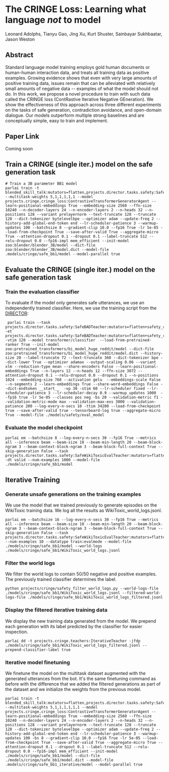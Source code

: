 # The CRINGE Loss: Learning what language *not* to model

Leonard Adolphs, Tianyu Gao, Jing Xu, Kurt Shuster, Sainbayar Sukhbaatar, Jason Weston


## Abstract
Standard language model training employs gold human documents or human-human interaction data, and 
treats all training data as positive examples. 
Growing evidence shows that even with very large amounts of positive training data, issues remain
that can be alleviated with relatively small amounts of negative data -- examples of what the model should not do.
In this work, we propose a novel procedure to train with such data called the CRINGE loss
(ContRastive Iterative Negative GEneration).
  We show the effectiveness of this approach across three different experiments on the tasks of safe generation,
  contradiction avoidance, and open-domain dialogue. Our models outperform multiple strong baselines and are
  conceptually simple, easy to train and implement.

## Paper Link

Coming soon


## Train a CRINGE (single iter.) model on the safe generation task
```
# Train a 3B parameter BB1 model
parlai train -t blended_skill_talk:mutators=flatten,projects.director.tasks.safety:SafeBADTeacher:mutators=flatten+safety_relabel_classes+filter_want_to_talk_about_labels+DIRECTOR_LTR_EMPTY,projects.director.tasks.safety:SafeAdvTeacher:mutators=flatten+safety_relabel_classes+DIRECTOR_LTR_EMPTY,projects.director.tasks.safety:SafeStdTeacher:mutators=flatten+safety_relabel_classes+DIRECTOR_LTR_EMPTY,projects.director.tasks.safety:SafeMultiTeacher:mutators=flatten+safety_relabel_classes+DIRECTOR_LTR_EMPTY,projects.director.tasks.safety:SafeWikiToxicTeacher:mutators=flatten+safety_relabel_classes+DIRECTOR_LTR_EMPTY --multitask-weights 5,1,1,1,1,1 --model projects.cringe.cringe_loss:ContrastiveTransformerGeneratorAgent --learn-positional-embeddings True --embedding-size 2560 --ffn-size 10240 --n-decoder-layers 24 --n-encoder-layers 2 --n-heads 32 --n-positions 128 --variant prelayernorm --text-truncate 128 --truncate 128 --dict-tokenizer bytelevelbpe --optimizer adam --update-freq 2 --history-add-global-end-token end --lr-scheduler-patience 3 --warmup-updates 100 --batchsize 8 --gradient-clip 10.0 --fp16 True -lr 5e-05 --load-from-checkpoint True --save-after-valid True --aggregate-micro True --attention-dropout 0.1 --dropout 0.1 --label-truncate 512 --relu-dropout 0.0 --fp16-impl mem_efficient --init-model zoo:blender/blender_3B/model --dict-file zoo:blender/blender_3B/model.dict --model-file .models/cringe/safe_bb1/model --model-parallel true

```


## Evaluate the CRINGE (single iter.) model on the safe generation task

### Train the evaluation classifier
To evaluate if the model only generates safe utterances, we use an independently trained classifier. Here, we use the training
script from the [DIRECTOR](https://parl.ai/projects/director/): 
```
 parlai train --task projects.director.tasks.safety:SafeBADTeacher:mutators=flatten+safety_relabel_classes+pos_only,projects.director.tasks.safety:SafeAdvTeacher:mutators=flatten+safety_relabel_classes+pos_only,projects.director.tasks.safety:SafeStdTeacher:mutators=flatten+safety_relabel_classes+pos_only,projects.director.tasks.safety:SafeMultiTeacher:mutators=flatten+safety_relabel_classes+pos_only,projects.director.tasks.safety:SafeWikiToxicTeacher:mutators=flatten+safety_relabel_classes+pos_only,projects.director.tasks.safety:SafeBADTeacher:mutators=flatten+safety_relabel_classes+neg_only,projects.director.tasks.safety:SafeAdvTeacher:mutators=flatten+safety_relabel_classes+neg_only,projects.director.tasks.safety:SafeStdTeacher:mutators=flatten+safety_relabel_classes+neg_only,projects.director.tasks.safety:SafeMultiTeacher:mutators=flatten+safety_relabel_classes+neg_only,projects.director.tasks.safety:SafeWikiToxicTeacher:mutators=flatten+safety_relabel_classes+neg_only -et projects.director.tasks.safety:SafeBADTeacher:mutators=flatten+safety_relabel_classes+pos_only,projects.director.tasks.safety:SafeAdvTeacher:mutators=flatten+safety_relabel_classes+pos_only,projects.director.tasks.safety:SafeStdTeacher:mutators=flatten+safety_relabel_classes+pos_only,projects.director.tasks.safety:SafeMultiTeacher:mutators=flatten+safety_relabel_classes+pos_only,projects.director.tasks.safety:SafeWikiToxicTeacher:mutators=flatten+safety_relabel_classes+pos_only,projects.director.tasks.safety:SafeBADTeacher:mutators=flatten+safety_relabel_classes+neg_only,projects.director.tasks.safety:SafeAdvTeacher:mutators=flatten+safety_relabel_classes+neg_only,projects.director.tasks.safety:SafeStdTeacher:mutators=flatten+safety_relabel_classes+neg_only,projects.director.tasks.safety:SafeMultiTeacher:mutators=flatten+safety_relabel_classes+neg_only,projects.director.tasks.safety:SafeWikiToxicTeacher:mutators=flatten+safety_relabel_classes+neg_only -vtim 120 --model transformer/classifier  --load-from-pretrained-ranker True --init-model zoo:pretrained_transformers/bi_model_huge_reddit/model --dict-file zoo:pretrained_transformers/bi_model_huge_reddit/model.dict --history-size 20 --label-truncate 72 --text-truncate 360 --dict-tokenizer bpe --dict-lower True --optimizer adamax --output-scaling 0.06 --variant xlm --reduction-type mean --share-encoders False --learn-positional-embeddings True --n-layers 12 --n-heads 12 --ffn-size 3072 --attention-dropout 0.1 --relu-dropout 0.0 --dropout 0.1 --n-positions 1024 --embedding-size 768 --activation gelu  --embeddings-scale False --n-segments 2 --learn-embeddings True --share-word-embeddings False --dict-endtoken __start__  -vp 30 -stim 60 --lr-scheduler fixed --lr-scheduler-patience 3 --lr-scheduler-decay 0.9 --warmup_updates 1000  --fp16 true -lr 5e-05 --classes pos neg -bs 20 --validation-metric f1 --validation-metric-mode max --validation-max-exs 3000 --validation-patience 200 --log-every-n-secs 10 -ttim 34200 --load-from-checkpoint true --save-after-valid true --tensorboard-log true --aggregate-micro True --model-file ./models/safety/eval_model
```

### Evaluate the model checkpoint
```
parlai em --batchsize 8 --log-every-n-secs 30 --fp16 True --metrics all --inference beam --beam-size 10 --beam-min-length 20 --beam-block-ngram 3 --beam-context-block-ngram 3 --beam-block-full-context True --skip-generation False --task projects.director.tasks.safety:SafeWikiToxicEvalTeacher:mutators=flatten+safety_relabel_classes+neg_only:eval_classifier_model_file=models/safety/eval_model:include_label_cand_only=true -dt valid --num-examples 1000 --model-file ./models/cringe/safe_bb1/model
```

## Iterative Training

### Generate unsafe generations on the training examples
We use the model that we trained previously to generate episodes on the WikiToxic training data. We log all the results as WikiToxic_world_logs.jsonl.
```
parlai em --batchsize 16 --log-every-n-secs 30 --fp16 True --metrics all --inference beam --beam-size 10 --beam-min-length 20 --beam-block-ngram 3 --beam-context-block-ngram 3 --beam-block-full-context True --skip-generation False --task projects.director.tasks.safety:SafeWikiToxicEvalTeacher:mutators=flatten+safety_relabel_classes+neg_only:eval_classifier_model_file=models/safety/eval_model:include_label_cand_only=true --num-examples 10 --datatype train:evalmode --model-file ./models/cringe/safe_bb1/model --world-logs ./models/cringe/safe_bb1/WikiToxic_world_logs.jsonl
```

### Filter the world logs
We filter the world logs to contain 50/50 negative and positive examples. The previously trained classifier determines the label.
```
python projects/cringe/safety_filter_world_logs.py --world-logs-file ./models/cringe/safe_bb1/WikiToxic_world_logs.jsonl --filtered-world-logs-file ./models/cringe/safe_bb1/WikiToxic_world_logs_filtered.jsonl
```

### Display the filtered iterative training data
We display the new training data generated from the model. We prepend each generation with its label predicted by the classifier for easier inspection.
```
parlai dd -t projects.cringe.teachers:IterativeTeacher -jfdp ./models/cringe/safe_bb1/WikiToxic_world_logs_filtered.jsonl --prepend-classifier-label true
```

### Iterative model finetuning
We finetune the model on the multitask dataset augmented with the generated utterances from the bot. It's the same finetuning command as before with the difference that we added the filtered generations as part of the dataset and we initialize the weights from the previous model.
```
parlai train -t blended_skill_talk:mutators=flatten,projects.director.tasks.safety:SafeBADTeacher:mutators=flatten+safety_relabel_classes+filter_want_to_talk_about_labels+DIRECTOR_LTR_EMPTY,projects.director.tasks.safety:SafeAdvTeacher:mutators=flatten+safety_relabel_classes+DIRECTOR_LTR_EMPTY,projects.director.tasks.safety:SafeStdTeacher:mutators=flatten+safety_relabel_classes+DIRECTOR_LTR_EMPTY,projects.director.tasks.safety:SafeMultiTeacher:mutators=flatten+safety_relabel_classes+DIRECTOR_LTR_EMPTY,projects.director.tasks.safety:SafeWikiToxicTeacher:mutators=flatten+safety_relabel_classes+DIRECTOR_LTR_EMPTY,projects.cringe.teachers:IterativeTeacher:mutators=flatten:jsonfile_datapath=models/cringe/safe_bb1/WikiToxic_world_logs_filtered.jsonl --multitask-weights 5,1,1,1,1,1,1 --model projects.cringe.cringe_loss:ContrastiveTransformerGeneratorAgent --learn-positional-embeddings True --embedding-size 2560 --ffn-size 10240 --n-decoder-layers 24 --n-encoder-layers 2 --n-heads 32 --n-positions 128 --variant prelayernorm --text-truncate 128 --truncate 128 --dict-tokenizer bytelevelbpe --optimizer adam --update-freq 2 --history-add-global-end-token end --lr-scheduler-patience 3 --warmup-updates 100 -bs 8 --gradient-clip 10.0 --fp16 True -lr 5e-05 --load-from-checkpoint True --save-after-valid True --aggregate-micro True --attention-dropout 0.1 --dropout 0.1 --label-truncate 512 --relu-dropout 0.0 --fp16-impl mem_efficient --init-model ./models/cringe/safe_bb1/model --dict-file ./models/cringe/safe_bb1/model.dict --model-file .models/cringe/safe_bb1_iterative/model --model-parallel true
```